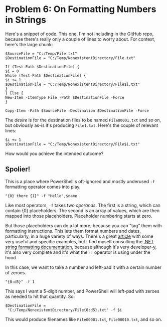 # Problem 6: On Formatting Numbers in Strings
Here's a snippet of code. This one, I'm not including in the GitHub repo, because there's really only a couple of lines to worry about. For context, here's the large chunk:

```
$SourceFile = "C:/Temp/File.txt"
$DestinationFile = "C:/Temp/NonexistentDirectory/File.txt"

If (Test-Path $DestinationFile) {
$i = 0
While (Test-Path $DestinationFile) {
$i += 1
$DestinationFile = "C:/Temp/NonexistentDirectory/File$i.txt"
}
} Else {
New-Item -ItemType File -Path $DestinationFile -Force
}

Copy-Item -Path $SourceFile -Destination $DestinationFile -Force
```

The _desire_ is for the destination files to be named `File00001.txt` and so on, but obviously as-is it's producing `File1.txt`. Here's the couple of relevant lines:

```
$i += 1
$DestinationFile = "C:/Temp/NonexistentDirectory/File$i.txt"
```

How would you achieve the intended outcome?

## Spolier!
This is a place where PowerShell's oft-ignored and mostly underused `-f` formatting operator comes into play. 

```
"{0} there {1}" -f "Hello",$name
```

Like most operators, `-f` takes two _operands_. The first is a string, which can contain {0} placeholders. The second is an array of values, which are then mapped into those placeholders. Placeholder numbering starts at zero. 

But those placeholders can do a lot more, because you can "tag" them with formatting instructions. This lets them format numbers and dates, particularly, in a huge variety of ways. There's a great [article](https://social.technet.microsoft.com/wiki/contents/articles/7855.powershell-using-the-f-format-operator.aspx) with some very useful and specific examples, but I find myself consulting the [.NET string formatting documentation](https://msdn.microsoft.com/en-us/library/system.string.format(v=vs.110).aspx), because although it's very developer-y, it's also very complete and it's what the `-f` operator is using under the hood.

In this case, we want to take a number and left-pad it with a certain number of zeroes.  

```
"{0:d5}" -f 1 
```

This says I want a 5-digit number, and PowerShell will left-pad with zeroes as needed to hit that quantity.  So:

```
$DestinationFile = 
 "C:/Temp/NonexistentDirectory/File{0:d5}.txt" -f $i
```

This would produce filenames like `File00001.txt`, `File00010.txt`, and so on.
